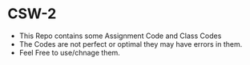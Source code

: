 # CSW-2

- This Repo contains some  Assignment Code and Class Codes
- The Codes are not perfect or optimal they may have errors in them.
- Feel Free to use/chnage them.
